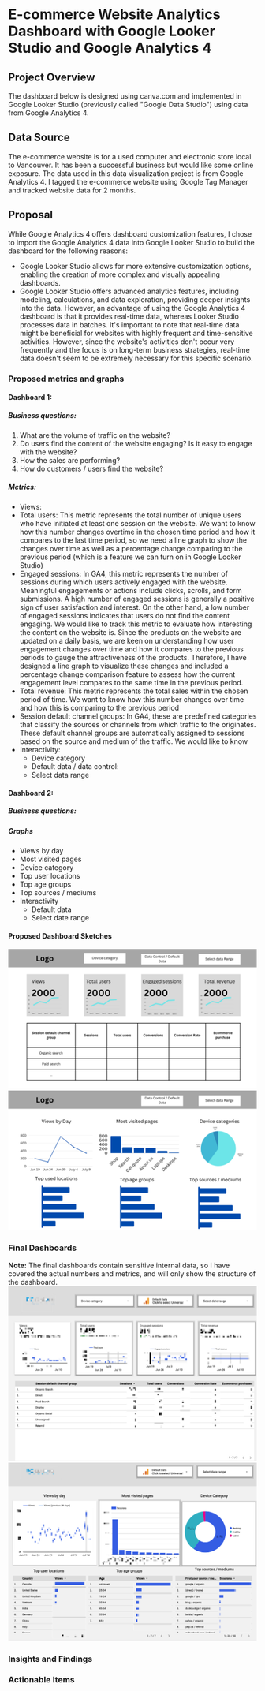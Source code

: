 # E-commerce Website Analytics Dashboard with Google Looker Studio and Google Analytics 4

## Project Overview 
The dashboard below is designed using canva.com and implemented in Google Looker Studio (previously called "Google Data Studio") using data from Google Analytics 4.

## Data Source 
The e-commerce website is for a used computer and electronic store local to Vancouver. It has been a successful business but would like some online exposure. The data used in this data visualization project is from Google Analytics 4. I tagged the e-commerce website using Google Tag Manager and tracked website data for 2 months.

## Proposal 
While Google Analytics 4 offers dashboard customization features, I chose to import the Google Analytics 4 data into Google Looker Studio to build the dashboard for the following reasons: 
- Google Looker Studio allows for more extensive customization options, enabling the creation of more complex and visually appealing dashboards.
- Google Looker Studio offers advanced analytics features, including modeling, calculations, and data exploration, providing deeper insights into the data.
However, an advantage of using the Google Analytics 4 dashboard is that it provides real-time data, whereas Looker Studio processes data in batches. It's important to note that real-time data might be beneficial for websites with highly frequent and time-sensitive activities. However, since the website's activities don't occur very frequently and the focus is on long-term business strategies, real-time data doesn't seem to be extremely necessary for this specific scenario.
### Proposed metrics and graphs 
#### Dashboard 1: 
##### Business questions:
1. What are the volume of traffic on the website? 
2. Do users find the content of the website engaging? Is it easy to engage with the website?
3. How the sales are performing? 
4. How do customers / users find the website? 
##### Metrics: 
- Views: 
- Total users: This metric represents the total number of unique users who have initiated at least one session on the website. We want to know how this number changes overtime in the chosen time period and how it compares to the last time period, so we need a line graph to show the changes over time as well as a percentage change comparing to the previous period (which is a feature we can turn on in Google Looker Studio) 
- Engaged sessions: In GA4, this metric represents the number of sessions during which users actively engaged with the website. Meaningful engagements or actions include clicks, scrolls, and form submissions. A high number of engaged sessions is generally a positive sign of user satisfaction and interest. On the other hand, a low number of engaged sessions indicates that users do not find the content engaging. We would like to track this metric to evaluate how interesting the content on the website is.
Since the products on the website are updated on a daily basis, we are keen on understanding how user engagement changes over time and how it compares to the previous periods to gauge the attractiveness of the products. Therefore, I have designed a line graph to visualize these changes and included a percentage change comparison feature to assess how the current engagement level compares to the same time in the previous period.
- Total revenue: This metric represents the total sales within the chosen period of time. We want to know how this number changes over time and how this is comparing to the previous period   
- Session default channel groups: In GA4, these are predefined categories that classify the sources or channels from which traffic to the originates. These default channel groups are automatically assigned to sessions based on the source and medium of the traffic. We would like to know 
- Interactivity:
  - Device category 
  - Default data / data control: 
  - Select data range 
  
#### Dashboard 2: 
##### Business questions:
##### Graphs 
- Views by day 
- Most visited pages 
- Device category
- Top user locations
- Top age groups 
- Top sources / mediums 
- Interactivity 
  - Default data 
  - Select date range 

#### Proposed Dashboard Sketches
![proposed_page1](proposal_page1.png)
<br>
![proposed_page1](proposal_page2.png)

### Final Dashboards 
**Note:** The final dashboards contain sensitive internal data, so I have covered the actual numbers and metrics, and will only show the structure of the dashboard. 
![final_dashboard1](dashboard1.jpg)
<br>
![final_dashboard1](dashboard2.jpg)

### Insights and Findings 


### Actionable Items  
